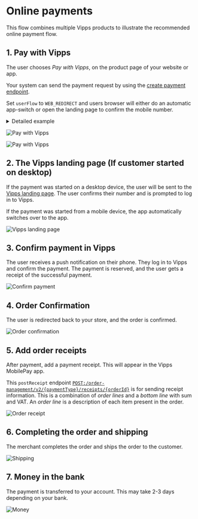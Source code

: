 <!-- START_METADATA
---
title: Vipps MobilePay online payments flow
sidebar_label: Online payments
description: Using Vipps MobilePay in an online setting
hide_table_of_contents: true
pagination_next: null
pagination_prev: null
---
END_METADATA -->

# Online payments

This flow combines multiple Vipps products to illustrate the recommended online payment flow.

## 1. Pay with Vipps

The user chooses *Pay with Vipps*, on the product page of your website or app.

Your system can send the payment request by using the
[create payment endpoint](https://developer.vippsmobilepay.com/api/epayment#tag/CreatePayments/operation/createPayment).

Set `userFlow` to `WEB_REDIRECT` and users browser will either do an automatic app-switch or open the landing page to confirm the mobile number.

<details>
  <summary>Detailed example</summary>
  <div>
    Here is an example HTTP POST:

    [`POST:/epayment/v1/payments`](/api/epayment#tag/CreatePayments/operation/createPayment)

    With body:

    ```json
    {
      "amount": {
        "value": 49900,
        "currency": "NOK"
      },
      "paymentMethod": {
        "type": "WALLET"
      },
      "customer": {
        "phoneNumber": 4796574209
      },
      "reference": 2486791679658155992,
      "userFlow": "WEB_REDIRECT",
      "returnUrl": "http://example.com/redirect?reference=2486791679658155992",
      "paymentDescription": "Purchase of socks"
    }
    ```
</div>
</details>

![Pay with Vipps](images/vipps-ecom-step1-2.png)

![Pay with Vipps](images/vipps-ecom-step1-2.png)

## 2. The Vipps landing page (If customer started on desktop)

If the payment was started on a desktop device, the user will be sent to the [Vipps landing page](https://developer.vippsmobilepay.com/docs/vipps-developers/common-topics/vipps-landing-page/).
The user confirms their number and is prompted to log in to Vipps.

If the payment was started from a mobile device, the app automatically switches over to the app.

![Vipps landing page](images/vipps-ecom-step2.svg)

## 3. Confirm payment in Vipps

The user receives a push notification on their phone. They log in to Vipps and confirm the payment.
The payment is reserved, and the user gets a receipt of the successful payment.

![Confirm payment](images/vipps-ecom-confirm2.png)

## 4. Order Confirmation

The user is redirected back to your store, and the order is confirmed.

![Order confirmation](images/vipps-ecom-step4-2.png)

## 5. Add order receipts

After payment, add a payment receipt. This will appear in the Vipps MobilePay app.

This `postReceipt` endpoint [`POST:/order-management/v2/{paymentType}/receipts/{orderId}`](https://developer.vippsmobilepay.com/api/order-management/#operation/postReceiptV2) is for sending receipt information. This is a combination of *order lines* and a *bottom line* with sum and VAT. An *order line* is a description of each item present in the order.

![Order receipt](images/order-receipt.png)

## 6. Completing the order and shipping

The merchant completes the order and ships the order to the customer.

![Shipping](images/vipps-shipping.svg)

## 7. Money in the bank

The payment is transferred to your account. This may take 2-3 days depending on your bank.

![Money](images/vipps-money.svg)
